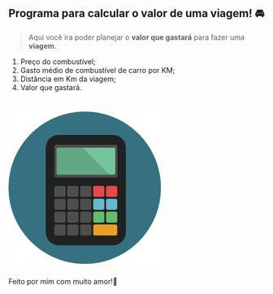 ## Programa para calcular o valor de uma viagem! 🚘



> Aqui você ira poder planejar o **valor que gastará** para fazer uma **viagem**. 


1. Preço do combustível;
2. Gasto médio de combustível de carro por KM;
3. Distância em Km da viagem;
4. Valor que gastará.


<h1 aling = "center">
<img src="assets/calculadora.png"
alt= "img calculadora"  width="300"> 
</h1>

Feito por mim com muito amor!💜
